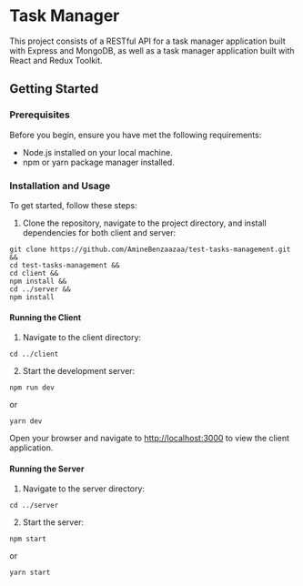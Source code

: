 <h1>Task Manager</h1>

<p>This project consists of a RESTful API for a task manager application built with Express and MongoDB, as well as a task manager application built with React and Redux Toolkit.</p>

<h2>Getting Started</h2>

<h3>Prerequisites</h3>

<p>Before you begin, ensure you have met the following requirements:</p>

<ul>
  <li>Node.js installed on your local machine.</li>
  <li>npm or yarn package manager installed.</li>
</ul>

<h3>Installation and Usage</h3>

<p>To get started, follow these steps:</p>

<ol>
  <li>Clone the repository, navigate to the project directory, and install dependencies for both client and server:</li>
</ol>

<pre><code>git clone https://github.com/AmineBenzaazaa/test-tasks-management.git &amp;&amp;
cd test-tasks-management &amp;&amp;
cd client &amp;&amp;
npm install &amp;&amp;
cd ../server &amp;&amp;
npm install
</code></pre>

<h4>Running the Client</h4>

<ol>
  <li>Navigate to the client directory:</li>
</ol>

<pre><code>cd ../client
</code></pre>

<ol start="2">
  <li>Start the development server:</li>
</ol>

<pre><code>npm run dev
</code></pre>

<p>or</p>

<pre><code>yarn dev
</code></pre>

<p>Open your browser and navigate to <a href="http://localhost:3000">http://localhost:3000</a> to view the client application.</p>

<h4>Running the Server</h4>

<ol>
  <li>Navigate to the server directory:</li>
</ol>

<pre><code>cd ../server
</code></pre>

<ol start="2">
  <li>Start the server:</li>
</ol>

<pre><code>npm start
</code></pre>

<p>or</p>

<pre><code>yarn start
</code></pre>

